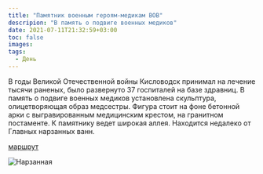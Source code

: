 ```yaml
---
title: "Памятник военным героям-медикам ВОВ"
descripion: "В память о подвиге военных медиков"
date: 2021-07-11T21:32:59+03:00
toc: false
images:
tags:
  - День
---
```


В годы Великой Отечественной войны Кисловодск принимал на лечение тысячи раненых, было развернуто 37 госпиталей на базе здравниц. В память о подвиге военных медиков установлена скульптура, олицетворяющая образ медсестры. Фигура стоит на фоне бетонной арки с выгравированным медицинским крестом, на гранитном постаменте. К памятнику ведет широкая аллея. Находится недалеко от Главных нарзанных ванн.


[маршрут](https://goo.gl/maps/yBsx7JFqFzEtNMeW6)

![Нарзанная](/img/pamyatnik-voennym-geroyam-medikam-vov-700x465.jpg)
